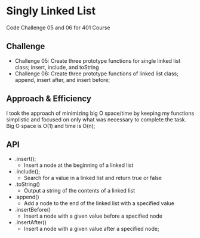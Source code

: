 # Singly Linked List
Code Challenge 05 and 06 for 401 Course

## Challenge
* Challenge 05: Create three prototype functions for single linked list class; insert, include, and toString
* Challenge 06: Create three prototype functions of linked list class; append, insert after, and insert before;

## Approach & Efficiency
I took the approach of minimizing big O space/time by keeping my functions simplistic and focused on only what was necessary to complete the task.
Big O space is O(1) and time is O(n);

## API
- .insert();
  - Insert a node at the beginning of a linked list
- .include();
  - Search for a value in a linked list and return true or false
- .toString()
  - Output a string of the contents of a linked list
- .append()
  - Add a node to the end of the linked list with a specified value
- .insertBefore()
  - Insert a node with a given value before a specified node
- .insertAfter()
  - Insert a node with a given value after a specified node;
